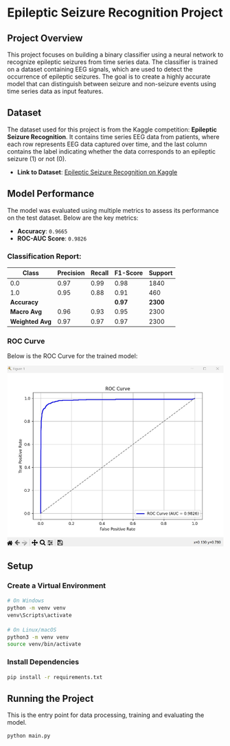 # Epileptic Seizure Recognition Project

## Project Overview
This project focuses on building a binary classifier using a neural network to recognize epileptic seizures from time series data. The classifier is trained on a dataset containing EEG signals, which are used to detect the occurrence of epileptic seizures. The goal is to create a highly accurate model that can distinguish between seizure and non-seizure events using time series data as input features.

## Dataset
The dataset used for this project is from the Kaggle competition: **Epileptic Seizure Recognition**. It contains time series EEG data from patients, where each row represents EEG data captured over time, and the last column contains the label indicating whether the data corresponds to an epileptic seizure (1) or not (0).

- **Link to Dataset**: [Epileptic Seizure Recognition on Kaggle](https://www.kaggle.com/datasets/harunshimanto/epileptic-seizure-recognition/data)

## Model Performance
The model was evaluated using multiple metrics to assess its performance on the test dataset. Below are the key metrics:

- **Accuracy**: `0.9665`
- **ROC-AUC Score**: `0.9826`

### Classification Report:
| Class | Precision | Recall | F1-Score | Support |
|-------|-----------|--------|----------|---------|
| 0.0   | 0.97      | 0.99   | 0.98     | 1840    |
| 1.0   | 0.95      | 0.88   | 0.91     | 460     |
| **Accuracy** |       |        | **0.97** | **2300** |
| **Macro Avg** | 0.96 | 0.93   | 0.95     | 2300    |
| **Weighted Avg** | 0.97 | 0.97   | 0.97     | 2300    |

### ROC Curve
Below is the ROC Curve for the trained model:

![screenshot](data/roc.jpg)

## Setup

### Create a Virtual Environment

```bash
# On Windows
python -m venv venv
venv\Scripts\activate

# On Linux/macOS
python3 -m venv venv
source venv/bin/activate
```
### Install Dependencies
```bash
pip install -r requirements.txt
```

## Running the Project
This is the entry point for data processing, training and evaluating the model.
```bash
python main.py
```



